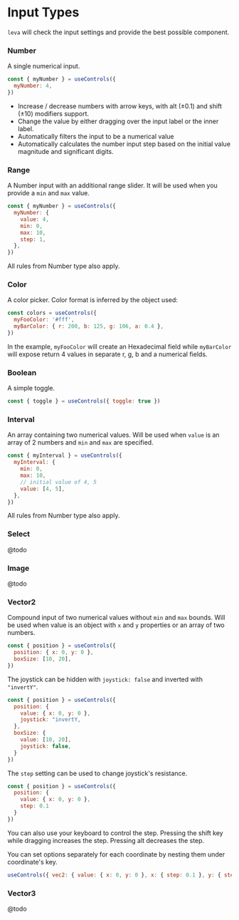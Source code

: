 # Input Types

`leva` will check the input settings and provide the best possible component.

### Number

A single numerical input.

```jsx
const { myNumber } = useControls({
  myNumber: 4,
})
```

- Increase / decrease numbers with arrow keys, with alt (±0.1) and shift (±10) modifiers support.
- Change the value by either dragging over the input label or the inner label.
- Automatically filters the input to be a numerical value
- Automatically calculates the number input step based on the initial value magnitude and significant digits.

### Range

A Number input with an additional range slider. It will be used when you provide a `min` and `max` value.

```jsx
const { myNumber } = useControls({
  myNumber: {
    value: 4,
    min: 0,
    max: 10,
    step: 1,
  },
})
```

All rules from Number type also apply.

### Color

A color picker. Color format is inferred by the object used:

```jsx
const colors = useControls({
  myFooColor: '#fff',
  myBarColor: { r: 200, b: 125, g: 106, a: 0.4 },
})
```

In the example, `myFooColor` will create an Hexadecimal field while `myBarColor` will expose return 4 values in separate r, g, b and a numerical fields.

### Boolean

A simple toggle.

```jsx
const { toggle } = useControls({ toggle: true })
```

### Interval

An array containing two numerical values.
Will be used when `value` is an array of 2 numbers and `min` and `max` are specified.

```jsx
const { myInterval } = useControls({
  myInterval: {
    min: 0,
    max: 10,
    // initial value of 4, 5
    value: [4, 5],
  },
})
```

All rules from Number type also apply.

### Select

@todo

### Image

@todo

### Vector2

Compound input of two numerical values without `min` and `max` bounds.
Will be used when value is an object with `x` and `y` properties or an array of
two numbers.

```jsx
const { position } = useControls({
  position: { x: 0, y: 0 },
  boxSize: [10, 20],
})
```

The joystick can be hidden with `joystick: false` and inverted with `"invertY"`.

```jsx
const { position } = useControls({
  position: {
    value: { x: 0, y: 0 },
    joystick: "invertY,
  },
  boxSize: {
    value: [10, 20],
    joystick: false,
  }
})
```

The `step` setting can be used to change joystick's resistance.

```jsx
const { position } = useControls({
  position: {
    value: { x: 0, y: 0 },
    step: 0.1
  }
})
```

You can also use your keyboard to control the step.
Pressing the shift key while dragging increases the step. Pressing alt decreases the step.

You can set options separately for each coordinate by nesting them under coordinate's key.

```jsx
useControls({ vec2: { value: { x: 0, y: 0 }, x: { step: 0.1 }, y: { step: 1 } } })
```

### Vector3

@todo
